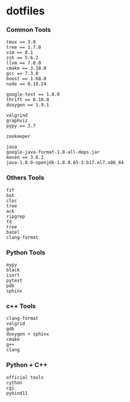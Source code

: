 # dotfiles

### Common Tools

```
tmux == 3.0
tree == 1.7.0
vim == 8.1
zsh == 5.6.2
llvm == 7.0.0
cmake == 3.18.0
gcc == 7.3.0
boost == 1.68.0
node == 0.10.24

google-test == 1.8.0
thrift == 0.10.0
doxygen == 1.9.1

valgrind
graphviz
pypy == 3.7

zookeeper
```

```
java
google-java-format-1.8-all-deps.jar
maven == 3.6.2
java-1.8.0-openjdk-1.8.0.65-3.b17.el7.x86_64
```

### Others Tools

```
fzf
bat
cloc
tree
ack
ripgrep
fd
tree
bazel
clang-format
```

### Python Tools

```
mypy
black
isort
pytest
pdb
sphinx
```

### c++ Tools

```
clang-format
valgrid
gdb
doxygen + sphinx
cmake
g++
clang
```

### Python + C++

```
official tools
cython
cgi
pybind11
```
